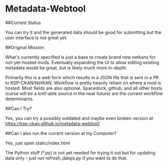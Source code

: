 # Metadata-Webtool


##Current Status

You can try it and the generated data *should* be good for submitting but the user interface is not great yet.


##Original Mission

What's currently specified is just a base to create brand new netkans for not-yet-hosted mods. Eventually expanding the UI to allow editing existing metadata would be great, but is likely much more in-depth.

Primarily this is a web form which results in a JSON file that is sent in a PR to KSP-CKAN/NetKAN. Workflow is pretty heavily reliant on where a mod is hosted. Most fields are also optional.
Spacedock, github, and all other hosts (curse will be a kref-able source in the near future) are the current workflow determinants.


##Can I Try?

Yes, you can try a possibly outdated and maybe even broken version at https://ksp-ckan.github.io/metadata-webtool/


##Can I also run the current version at my Computer?

Yes, just open static/index.html

The Python stuff (*.py) is not yet needed for trying it out but for updating data only - just run refresh_datajs.py if you want to do that.
